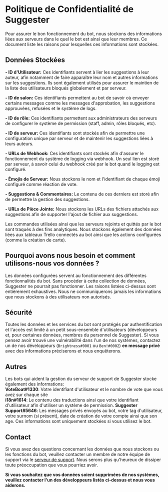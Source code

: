 # Politique de Confidentialité de Suggester
Pour assurer le bon fonctionnement du bot, nous stockons des informations liées aux serveurs dans le quel le bot est ainsi que leur membres. Ce document liste les raisons pour lesquelles ces informations sont stockées. 

## Données Stockées

**- ID d'Utilisateur:** Ces identifiants servent à lier les suggestions à leur auteur, afin notamment de faire apparaître leur nom et autres informations sur les suggestions. Ils sont également utilisés pour assurer le maintien de la liste des utilisateurs bloqués globalement et par serveur.

**- ID de salon:** Ces identifiants permettent au bot de savoir où envoyer certains messages comme les messages d'approbation, les suggestions approuvées, refusées et le système de logs.

**- ID de rôle:** Ces identifiants permettent aux administrateurs des serveurs de configurer le système de permission (staff, admin, rôles bloqués, etc).

**- ID de serveur:** Ces identifiants sont stockés afin de permettre une configuration unique par serveur et de maintenir les suggestions liées à leurs auteurs.

**- URLs de Webhook:** Ces identifiants sont stockés afin d'assurer le fonctionnement du système de logging via webhook. Un seul lien est storé par serveur, à savoir celui du webhook créé par le bot quand le logging est configuré.

**- Émojis de Serveur:** Nous stockons le nom et l'identifiant de chaque émoji configuré comme réaction de vote.

**- Suggestions & Commentaires:** Le contenu de ces derniers est storé afin de permettre la gestion des suggestions.

**- URLs de Pièce Jointe:** Nous stockons les URLs des fichiers attachés aux suggestions afin de supporter l'ajout de fichier aux suggestions.

Les commandes utilisées ainsi que les serveurs rejoints et quittés par le bot sont traqués à des fins analytiques. Nous stockons également des données liées aux tableaux Trello connectés au bot ainsi que les actions configurées (comme la création de carte).

## Pourquoi avons nous besoin et comment utilisons-nous vos données ?
Les données configurées servent au fonctionnement des différentes fonctionnalités du bot. Sans procéder à cette collection de données, Suggester ne pourrait pas fonctionner. Les raisons listées ci-dessus sont entièrement exhaustives. Nous ne communiquerons jamais les informations que nous stockons à des utilisateurs non autorisés. 

## Sécurité

Toutes les données et les services du bot sont protégés par authentification et l'accès est limité à un petit sous-ensemble d'utilisateurs (développeurs et, pour certaines données, membres du personnel de Suggester). Si vous pensez avoir trouvé une vulnérabilité dans l'un de nos systèmes, contactez un de nos développeurs (`Brightness#0001` ou `Ben!#0002`) **en message privé** avec des informations préciserons et nous enquêterons.

## Autres

Les bots qui aident la gestion du serveur de support de Suggester stocke également des informations:\
**VoteBoat#1330**: Votre identifiant d'utilisateur et le nombre de vote que vous avez sur chaque site\
**i18n#1614**: Le contenu des traductions ainsi que votre identifiant d'utilisateur afin d'utiliser un système de permission.
**Suggester Support#5646**: Les messages privés envoyés au bot, votre tag d'utilisateur, votre surnom (si présent), date de création de votre compte ainsi que son age. Ces informations sont uniquement stockées si vous utilisez le bot.

## Contact
Si vous avez des questions concernant les données que nous stockons ou les fonctions du bot, veuillez contacter un membre de notre équipe de support via le [serveur de support](https://suggester.js.org/support). Nous serons plus qu'heureux de dissiper toute préoccupation que vous pourriez avoir.

**Si vous souhaitez que vos données soient supprimées de nos systèmes, veuillez contacter l'un des développeurs listés ci-dessus et nous vous aiderons.**
